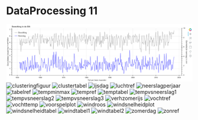 # DataProcessing 11

<img src="bewolking.png" alt="bewolking" allign="middle">
<img src="clusteringfiguur.png" alt="clusteringfiguur" allign="middle">
<img src="clustertabel.png" alt="clustertabel" allign="middle">
<img src="ijsdag.png" alt="ijsdag" allign="middle">
<img src="luchtref.png" alt="luchtref" allign="middle">
<img src="neerslagperjaar.png" alt="neerslagperjaar" allign="middle">
<img src="tabelref.png" alt="tabelref" allign="middle">
<img src="tempminmax.png" alt="tempminmax" allign="middle">
<img src="tempref.png" alt="tempref" allign="middle">
<img src="temptabel.png" alt="temptabel" allign="middle">
<img src="tempvsneerslag1.png" alt="tempvsneerslag1" allign="middle">
<img src="tempvsneerslag2.png" alt="tempvsneerslag2" allign="middle">
<img src="tempvsneerslag3.png" alt="tempvsneerslag3" allign="middle">
<img src="verhzomerijs.png" alt="verhzomerijs" allign="middle">
<img src="vochtref.png" alt="vochtref" allign="middle">
<img src="vochttemp.png" alt="vochttemp" allign="middle">
<img src="voorspelplot.png" alt="voorspelplot" allign="middle">
<img src="windroos.png" alt="windroos" allign="middle">
<img src="windsnelheidplot.png" alt="windsnelheidplot" allign="middle">
<img src="windsnelheidtabel.png" alt="windsnelheidtabel" allign="middle">
<img src="windtabel1.png" alt="windtabel1" allign="middle">
<img src="windtabel2.png" alt="windtabel2" allign="middle">
<img src="zomerdag.png" alt="zomerdag" allign="middle">
<img src="zonref.png" alt="zonref" allign="middle">




